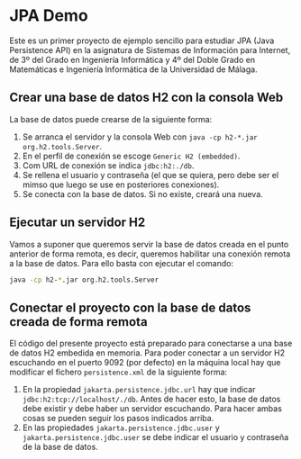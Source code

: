 # JPA Demo

Este es un primer proyecto de ejemplo sencillo para estudiar JPA (Java Persistence API)
en la asignatura de Sistemas de Información para Internet, de 3º del Grado en Ingeniería Informática
y 4º del Doble Grado en Matemáticas e Ingeniería Informática de la Universidad de Málaga.

## Crear una base de datos H2 con la consola Web

La base de datos puede crearse de la siguiente forma:
1. Se arranca el servidor y la consola Web con `java -cp h2-*.jar org.h2.tools.Server`.
2. En el perfil de conexión se escoge `Generic H2 (embedded)`.
3. Com URL de conexión se indica `jdbc:h2:./db`.
4. Se rellena el usuario y contraseña (el que se quiera, pero debe ser el mimso que luego se use en posteriores conexiones).
5. Se conecta con la base de datos. Si no existe, creará una nueva.

## Ejecutar un servidor H2

Vamos a suponer que queremos servir la base de datos creada en el punto anterior de forma remota,
es decir, queremos habilitar una conexión remota a la base de datos. Para ello basta con ejecutar el comando:
```bash
java -cp h2-*.jar org.h2.tools.Server
```
## Conectar el proyecto con la base de datos creada de forma remota

El código del presente proyecto está preparado para conectarse a una base de datos H2 embedida en memoria.
Para poder conectar a un servidor H2 escuchando en el puerto 9092 (por defecto) en la máquina local
hay que modificar el fichero `persistence.xml` de la siguiente forma:
1. En la propiedad `jakarta.persistence.jdbc.url` hay que indicar `jdbc:h2:tcp://localhost/./db`. Antes de hacer esto, la base de datos debe existir y debe
   haber un servidor escuchando. Para hacer ambas cosas se pueden seguir los pasos indicados arriba.
3. En las propiedades `jakarta.persistence.jdbc.user` y `jakarta.persistence.jdbc.user` se debe indicar el usuario y contraseña de la base de datos.




